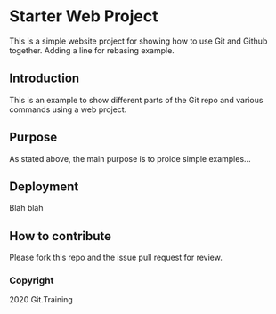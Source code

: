 # Starter Web Project
This is a simple website project for showing how to use Git and Github together. Adding a line for rebasing example.
## Introduction
This is an example to show different parts of the Git repo and various commands using a web project.
## Purpose
As stated above, the main purpose is to proide simple examples...
## Deployment
Blah blah
## How to contribute
Please fork this repo and the issue pull request for review. 
### Copyright
2020 Git.Training